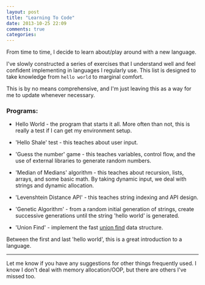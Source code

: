 ```yaml
---
layout: post
title: "Learning To Code"
date: 2013-10-25 22:09
comments: true
categories:
---
```


From time to time, I decide to learn about/play around with a new language.

I've slowly constructed a series of exercises that I understand well and feel confident implementing in languages I regularly use.
This list is designed to take knowledge from `hello world` to marginal comfort.

This is by no means comprehensive, and I'm just leaving this as a way for me to update whenever necessary.

### Programs: ###

- Hello World - the program that starts it all. More often than not, this is really a test if I can get my environment setup.

- 'Hello Shale' test - this teaches about user input.

- 'Guess the number' game - this teaches variables, control flow, and the use of external libraries to generate random numbers.

- 'Median of Medians' algorithm - this teaches about recursion, lists, arrays, and some basic math. By taking dynamic input, we deal with strings and dynamic allocation.

- 'Levenshtein Distance API' - this teaches string indexing and API design.

- 'Genetic Algorithm' - from a random initial generation of strings, create successive generations until the string 'hello world' is generated.

- 'Union Find' - implement the fast [union find](https://en.wikipedia.org/wiki/Disjoint-set_data_structure#Disjoint-set_forests) data structure.

<!-- - 'Levenshtein Trie' - implement [this description](http://blog.vjeux.com/2011/c/c-fuzzy-search-with-trie.html) -->

Between the first and last 'hello world', this is a great introduction to a language.

-----------

Let me know if you have any suggestions for other things frequently used.
I know I don't deal with memory allocation/OOP, but there are others I've missed too.
